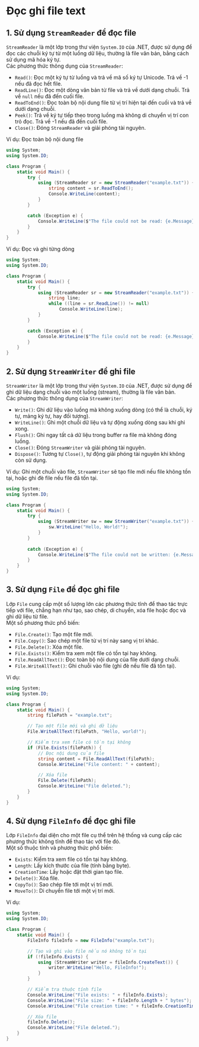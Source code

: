 # Đọc ghi file text
## 1. Sử dụng `StreamReader` để đọc file
`StreamReader` là một lớp trong thư viện `System.IO` của .NET, được sử dụng để đọc các chuỗi ký tự từ một luồng dữ liệu, thường là file văn bản, bằng cách sử dụng mã hóa ký tự.  
Các phương thức thông dụng của `StreamReader`:
- `Read()`: Đọc một ký tự từ luồng và trả về mã số ký tự Unicode. Trả về -1 nếu đã đọc hết file.
- `ReadLine()`: Đọc một dòng văn bản từ file và trả về dưới dạng chuỗi. Trả về `null` nếu đã đến cuối file.
- `ReadToEnd()`: Đọc toàn bộ nội dung file từ vị trí hiện tại đến cuối và trả về dưới dạng chuỗi.
- `Peek()`: Trả về ký tự tiếp theo trong luồng mà không di chuyển vị trí con trỏ đọc. Trả về -1 nếu đã đến cuối file.
- `Close()`: Đóng `StreamReader` và giải phóng tài nguyên.

Ví dụ: Đọc toàn bộ nội dung file
```csharp
using System;
using System.IO;

class Program {
    static void Main() {
        try {
            using (StreamReader sr = new StreamReader("example.txt")) {
                string content = sr.ReadToEnd(); 
                Console.WriteLine(content);      
            }
        }

        catch (Exception e) {
            Console.WriteLine($"The file could not be read: {e.Message}");
        }
    }
}
```

Ví dụ: Đọc và ghi từng dòng
``` csharp
using System;
using System.IO;

class Program {
    static void Main() {
        try {
            using (StreamReader sr = new StreamReader("example.txt")) {
                string line;
                while ((line = sr.ReadLine()) != null)
                    Console.WriteLine(line);    
            }
        }

        catch (Exception e) {
            Console.WriteLine($"The file could not be read: {e.Message}");
        }
    }
}
```

## 2. Sử dụng `StreamWriter` để ghi file
`StreamWriter` là một lớp trong thư viện `System.IO` của .NET, được sử dụng để ghi dữ liệu dạng chuỗi vào một luồng (stream), thường là file văn bản.  
Các phương thức thông dụng của `StreamWriter`:
- `Write()`: Ghi dữ liệu vào luồng mà không xuống dòng (có thể là chuỗi, ký tự, mảng ký tự, hay đối tượng).
- `WriteLine()`: Ghi một chuỗi dữ liệu và tự động xuống dòng sau khi ghi xong.
- `Flush()`: Ghi ngay tất cả dữ liệu trong buffer ra file mà không đóng luồng.
- `Close()`: Đóng `StreamWriter` và giải phóng tài nguyên.
- `Dispose()`: Tương tự `Close()`, tự động giải phóng tài nguyên khi không còn sử dụng.

Ví dụ: Ghi một chuỗi vào file, `StreamWriter` sẽ tạo file mới nếu file không tồn tại, hoặc ghi đè file nếu file đã tồn tại.
``` csharp
using System;
using System.IO;

class Program {
    static void Main() {
        try {
            using (StreamWriter sw = new StreamWriter("example.txt")) {
                sw.WriteLine("Hello, World!"); 
            }
        }
        
        catch (Exception e) {
            Console.WriteLine($"The file could not be written: {e.Message}");
        }
    }
}
```

## 3. Sử dụng `File` để đọc ghi file
Lớp `File` cung cấp một số lượng lớn các phương thức tĩnh để thao tác trực tiếp với file, chẳng hạn như tạo, sao chép, di chuyển, xóa file hoặc đọc và ghi dữ liệu từ file.  
Một số phương thức phổ biến:
- `File.Create()`: Tạo một file mới.
- `File.Copy()`: Sao chép một file từ vị trí này sang vị trí khác.
- `File.Delete()`: Xóa một file.
- `File.Exists()`: Kiểm tra xem một file có tồn tại hay không.
- `File.ReadAllText()`: Đọc toàn bộ nội dung của file dưới dạng chuỗi.
- `File.WriteAllText()`: Ghi chuỗi vào file (ghi đè nếu file đã tồn tại).

Ví dụ: 
```csharp
using System;
using System.IO;

class Program {
    static void Main() {
        string filePath = "example.txt";

        // Tạo một file mới và ghi dữ liệu
        File.WriteAllText(filePath, "Hello, world!");

        // Kiểm tra xem file có tồn tại không
        if (File.Exists(filePath)) {
            // Đọc nội dung của file
            string content = File.ReadAllText(filePath);
            Console.WriteLine("File content: " + content);

            // Xóa file
            File.Delete(filePath);
            Console.WriteLine("File deleted.");
        }
    }
}
```

## 4. Sử dụng `FileInfo` để đọc ghi file
Lớp `FileInfo` đại diện cho một file cụ thể trên hệ thống và cung cấp các phương thức không tĩnh để thao tác với file đó.  
Một số thuộc tính và phương thức phổ biến:
- `Exists`: Kiểm tra xem file có tồn tại hay không.
- `Length`: Lấy kích thước của file (tính bằng byte).
- `CreationTime`: Lấy hoặc đặt thời gian tạo file.
- `Delete()`: Xóa file.
- `CopyTo()`: Sao chép file tới một vị trí mới.
- `MoveTo()`: Di chuyển file tới một vị trí mới.

Ví dụ:
```csharp
using System;
using System.IO;

class Program {
    static void Main() {
        FileInfo fileInfo = new FileInfo("example.txt");

        // Tạo và ghi vào file nếu nó không tồn tại
        if (!fileInfo.Exists) {
            using (StreamWriter writer = fileInfo.CreateText()) {
                writer.WriteLine("Hello, FileInfo!");
            }
        }

        // Kiểm tra thuộc tính file
        Console.WriteLine("File exists: " + fileInfo.Exists);
        Console.WriteLine("File size: " + fileInfo.Length + " bytes");
        Console.WriteLine("File creation time: " + fileInfo.CreationTime);

        // Xóa file
        fileInfo.Delete();
        Console.WriteLine("File deleted.");
    }
}
```